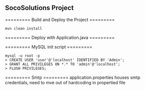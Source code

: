 ## SocoSolutions Project ##

========= 
Build and Deploy the Project =========
```
mvn clean install
```

=========
Deploy with Application.java =========

=========
MySQL init script =========
```
mysql -u root -p 
> CREATE USER 'user'@'localhost' IDENTIFIED BY 'Admin';
> GRANT ALL PRIVILEGES ON *.* TO 'admin'@'localhost';
> FLUSH PRIVILEGES;
```

========= 
Smtp =========
application.properties houses smtp credentials, need to mve out of hardcoding in propertied file
